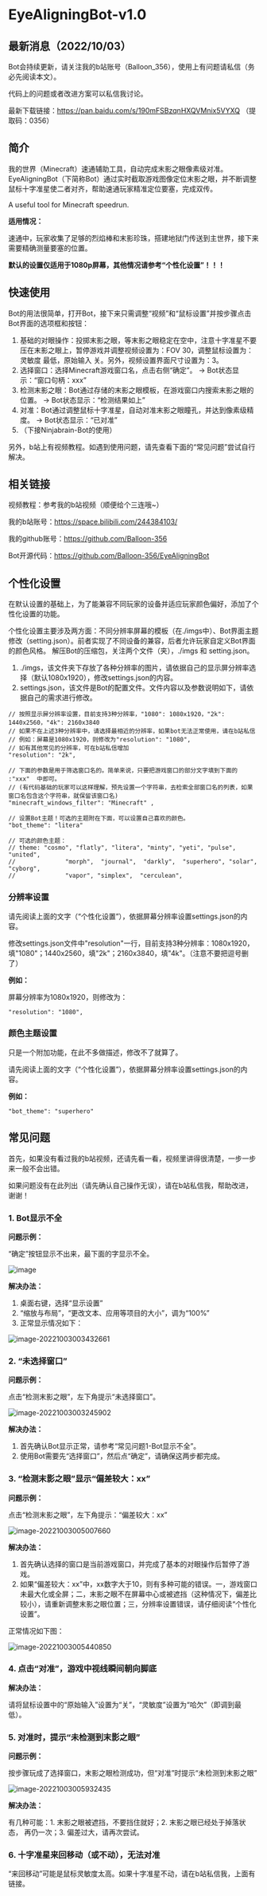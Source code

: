 # EyeAligningBot-v1.0

## 最新消息（2022/10/03）

Bot会持续更新，请关注我的b站账号（Balloon_356），使用上有问题请私信（务必先阅读本文）。

代码上的问题或者改进方案可以私信我讨论。

最新下载链接：https://pan.baidu.com/s/190mFSBzqnHXQVMnix5VYXQ （提取码：0356） 

## 简介

我的世界（Minecraft）速通辅助工具，自动完成末影之眼像素级对准。EyeAligningBot（下简称Bot）通过实时截取游戏图像定位末影之眼，并不断调整鼠标十字准星使二者对齐，帮助速通玩家精准定位要塞，完成双传。

A useful tool for Minecraft speedrun.

**适用情况：**

速通中，玩家收集了足够的烈焰棒和末影珍珠，搭建地狱门传送到主世界，接下来需要精确测量要塞的位置。

**默认的设置仅适用于1080p屏幕，其他情况请参考“个性化设置”！！！**

## 快速使用

Bot的用法很简单，打开Bot，接下来只需调整“视频”和“鼠标设置”并按步骤点击Bot界面的选项框和按钮：

1. 基础的对眼操作：投掷末影之眼，等末影之眼稳定在空中，注意十字准星不要压在末影之眼上，暂停游戏并调整视频设置为：FOV 30，调整鼠标设置为：灵敏度 最低，原始输入 关。另外，视频设置界面尺寸设置为：3。
2. 选择窗口：选择Minecraft游戏窗口名，点击右侧“确定”。    ->    Bot状态显示：“窗口句柄：xxx”
3. 检测末影之眼：Bot通过存储的末影之眼模板，在游戏窗口内搜索末影之眼的位置。  ->    Bot状态显示：“检测结果如上”
4. 对准：Bot通过调整鼠标十字准星，自动对准末影之眼瞳孔，并达到像素级精度。    ->    Bot状态显示：“已对准”
5. （下接Ninjabrain-Bot的使用）

另外，b站上有视频教程。如遇到使用问题，请先查看下面的“常见问题”尝试自行解决。

## 相关链接

视频教程：参考我的b站视频（顺便给个三连哦~）

我的b站账号：https://space.bilibili.com/244384103/

我的github账号：https://github.com/Balloon-356

Bot开源代码：https://github.com/Balloon-356/EyeAligningBot

## 个性化设置

在默认设置的基础上，为了能兼容不同玩家的设备并适应玩家颜色偏好，添加了个性化设置的功能。

个性化设置主要涉及两方面：不同分辨率屏幕的模板（在./imgs中）、Bot界面主题修改（setting.json）。前者实现了不同设备的兼容，后者允许玩家自定义Bot界面的颜色风格。
解压Bot的压缩包，关注两个文件（夹），./imgs 和 setting.json。

1. ./imgs，该文件夹下存放了各种分辨率的图片，请依据自己的显示屏分辨率选择（默认1080x1920），修改settings.json的内容。
2. settings.json，该文件是Bot的配置文件。文件内容以及参数说明如下，请依据自己的需求进行修改。

```
// 按照显示屏分辨率设置，目前支持3种分辨率，"1080": 1080x1920，"2k": 1440x2560，"4k": 2160x3840
// 如果不在上述3种分辨率中，请选择最相近的分辨率，如果bot无法正常使用，请在b站私信
// 例如：屏幕是1080x1920，则修改为"resolution": "1080",
// 如有其他常见的分辨率，可在b站私信增加
"resolution": "2k",

// 下面的参数是用于筛选窗口名的。简单来说，只要把游戏窗口的部分文字填到下面的 :"xxx"  中即可。
// (有代码基础的玩家可以这样理解，预先设置一个字符串，去检索全部窗口名的列表，如果窗口名包含这个字符串，就保留该窗口名)
"minecraft_windows_filter": "Minecraft" ,

// 设置Bot主题！可选的主题附在下面，可以设置自己喜欢的颜色。
"bot_theme": "litera"
```

```
// 可选的颜色主题：
// theme: "cosmo", "flatly", "litera", "minty", "yeti", "pulse", "united",
//              "morph",  "journal",  "darkly",  "superhero", "solar", "cyborg",
//              "vapor", "simplex",  "cerculean",
```

### 分辨率设置

请先阅读上面的文字（“个性化设置”），依据屏幕分辨率设置settings.json的内容。

修改settings.json文件中"resolution"一行，目前支持3种分辨率：1080x1920，填"1080"；1440x2560，填"2k"；2160x3840，填"4k"。（注意不要把逗号删了）

**例如：**

屏幕分辨率为1080x1920，则修改为：

```
"resolution": "1080",
```

### 颜色主题设置

只是一个附加功能，在此不多做描述，修改不了就算了。

请先阅读上面的文字（“个性化设置”），依据屏幕分辨率设置settings.json的内容。

**例如：**

```
"bot_theme": "superhero"
```



## 常见问题

首先，如果没有看过我的b站视频，还请先看一看，视频里讲得很清楚，一步一步来一般不会出错。

如果问题没有在此列出（请先确认自己操作无误），请在b站私信我，帮助改进，谢谢！

### 1. Bot显示不全

**问题示例：**

“确定”按钮显示不出来，最下面的字显示不全。

![image](other/image-20221003002754158.png)

**解决办法：**

1. 桌面右键，选择“显示设置”
2. “缩放与布局”，“更改文本、应用等项目的大小”，调为“100%”
3. 正常显示情况如下：

![image-20221003003432661](other/image-20221003003432661.png)

### 2. “未选择窗口”

**问题示例：**

点击“检测末影之眼”，左下角提示“未选择窗口”。

![image-20221003003245902](other/image-20221003003245902.png)

**解决办法：**

1. 首先确认Bot显示正常，请参考“常见问题1-Bot显示不全”。
2. 使用Bot需要先“选择窗口”，然后点“确定”，请确保这两步都完成。



### 3. “检测末影之眼”显示“偏差较大：xx”

**问题示例：**

点击“检测末影之眼”，左下角提示：“偏差较大：xx”

![image-20221003005007660](other/image-20221003005007660.png)

**解决办法：**

1. 首先确认选择的窗口是当前游戏窗口，并完成了基本的对眼操作后暂停了游戏。
2. 如果“偏差较大：xx”中，xx数字大于10，则有多种可能的错误。一，游戏窗口未最大化或全屏；二，末影之眼不在屏幕中心或被遮挡（这种情况下，偏差比较小），请重新调整末影之眼位置；三，分辨率设置错误，请仔细阅读“个性化设置”。

正常情况如下图：

![image-20221003005440850](other/image-20221003005440850.png)



### 4. 点击“对准”，游戏中视线瞬间朝向脚底

**解决办法：**

请将鼠标设置中的“原始输入”设置为“关”，“灵敏度”设置为“哈欠”（即调到最低）。

### 5. 对准时，提示“未检测到末影之眼”

**问题示例：**

按步骤玩成了选择窗口，末影之眼检测成功，但“对准”时提示“未检测到末影之眼”

![image-20221003005932435](other/image-20221003005932435.png)

**解决办法：**

有几种可能：1. 末影之眼被遮挡，不要挡住就好；2. 末影之眼已经处于掉落状态， 再仍一次；3. 偏差过大，请再次尝试。



### 6. 十字准星来回移动（或不动），无法对准

“来回移动”可能是鼠标灵敏度太高。如果十字准星不动，请在b站私信我，上面有链接。

